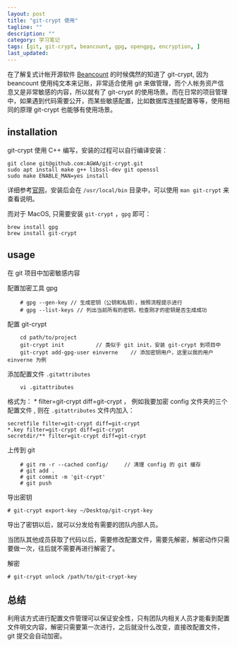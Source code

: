 ```yaml
---
layout: post
title: "git-crypt 使用"
tagline: ""
description: ""
category: 学习笔记
tags: [git, git-crypt, beancount, gpg, opengpg, encryption, ]
last_updated:
---
```



在了解复式计帐开源软件 [Beancount](/post/2019/11/double-entry-bookkeeping.html) 的时候偶然的知道了 git-crypt, 因为 beancount 使用纯文本来记账，非常适合使用 git 来做管理，而个人帐务资产信息又是非常敏感的内容，所以就有了 git-crypt 的使用场景。而在日常的项目管理中，如果遇到代码需要公开，而某些敏感配置，比如数据库连接配置等等，使用相同的原理 git-crypt 也能够有使用场景。

## installation
git-crypt 使用 C++ 编写，安装的过程可以自行编译安装：

	git clone git@github.com:AGWA/git-crypt.git
	sudo apt install make g++ libssl-dev git openssl
	sudo make ENABLE_MAN=yes install

详细参考[官网](https://github.com/AGWA/git-crypt/blob/master/INSTALL.md)，安装后会在 `/usr/local/bin` 目录中，可以使用 `man git-crypt` 来查看说明。

而对于 MacOS, 只需要安装 `git-crypt` ，`gpg` 即可：

	brew install gpg
	brew install git-crypt

## usage

在 git 项目中加密敏感内容

配置加密工具 gpg

        # gpg --gen-key // 生成密钥（公钥和私钥），按照流程提示进行
        # gpg --list-keys // 列出当前所有的密钥，检查刚才的密钥是否生成成功

配置 git-crypt

        cd path/to/project
        git-crypt init          // 类似于 git init，安装 git-crypt 到项目中
        git-crypt add-gpg-user einverne    // 添加密钥用户，这里以我的用户 einverne 为例

添加配置文件 `.gitattributes`
        
        vi .gitattributes

格式为： * filter=git-crypt diff=git-crypt ， 例如我要加密 config 文件夹的三个配置文件 , 则在 `.gitattributes` 文件内加入：

```
secretfile filter=git-crypt diff=git-crypt
*.key filter=git-crypt diff=git-crypt
secretdir/** filter=git-crypt diff=git-crypt
```

上传到 git

        # git rm -r --cached config/     // 清理 config 的 git 缓存
        # git add .
        # git commit -m 'git-crypt'
        # git push

导出密钥

    # git-crypt export-key ~/Desktop/git-crypt-key

导出了密钥以后，就可以分发给有需要的团队内部人员。

当团队其他成员获取了代码以后，需要修改配置文件，需要先解密，解密动作只需要做一次，往后就不需要再进行解密了。

解密

    # git-crypt unlock /path/to/git-crypt-key

## 总结
利用该方式进行配置文件管理可以保证安全性，只有团队内相关人员才能看到配置文件明文内容，解密只需要第一次进行，之后就没什么改变，直接改配置文件，git 提交会自动加密。

